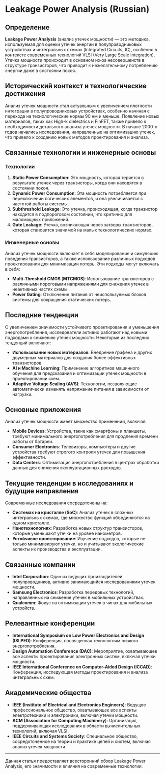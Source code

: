 # Leakage Power Analysis (Russian)

## Определение

**Leakage Power Analysis** (анализ утечек мощности) — это методика, используемая для оценки утечек энергии в полупроводниковых устройствах и интегральных схемах (Integrated Circuits, IC), особенно в контексте современных технологий VLSI (Very Large Scale Integration). Утечка мощности происходит в основном из-за несовершенств в структуре транзисторов, что приводит к нежелательному потреблению энергии даже в состоянии покоя.

## Исторический контекст и технологические достижения

Анализ утечек мощности стал актуальным с увеличением плотности интеграции в полупроводниковых устройствах, особенно начиная с перехода на технологические нормы 90 нм и меньше. Появление новых материалов, таких как High-k dielectrics и FinFET, также привело к необходимости детального анализа утечек мощности. В начале 2000-х годов начались исследования, направленные на оптимизацию утечек, что привело к созданию новых методов проектирования и анализа.

## Связанные технологии и инженерные основы

### Технологии

1. **Static Power Consumption**: Это мощность, которая теряется в результате утечек через транзисторы, когда они находятся в состоянии покоя.
2. **Dynamic Power Consumption**: Эта мощность потребляется при переключении логических элементов, и она увеличивается с частотой работы системы.
3. **Subthreshold Leakage**: Это утечка, происходящая, когда транзистор находится в подпороговом состоянии, что критично для маломощных приложений.
4. **Gate Leakage**: Утечка, возникающая через затворы транзисторов, которая становится значимой на малых технологических нормах.

### Инженерные основы

Анализ утечек мощности включает в себя моделирование и симуляцию поведения транзисторов, а также использование различных подходов проектирования для минимизации потерь. Эти подходы могут включать в себя:

- **Multi-Threshold CMOS (MTCMOS)**: Использование транзисторов с различными пороговыми напряжениями для снижения утечек в неактивных частях схемы.
- **Power Gating**: Отключение питания от неиспользуемых блоков системы для сокращения статических потерь.

## Последние тенденции

С увеличением значимости устойчивого проектирования и уменьшения энергопотребления, исследователи активно работают над новыми подходами к снижению утечек мощности. Некоторые из последних тенденций включают:

- **Использование новых материалов**: Внедрение графена и других двумерных материалов для создания более эффективных транзисторов.
- **AI и Machine Learning**: Применение алгоритмов машинного обучения для предсказания и оптимизации утечек мощности в проектировании схем.
- **Adaptive Voltage Scaling (AVS)**: Технологии, позволяющие автоматически изменять напряжение питания в зависимости от нагрузки.

## Основные приложения

Анализ утечек мощности имеет множество применений, включая:

- **Mobile Devices**: Устройства, такие как смартфоны и планшеты, требуют минимального энергопотребления для продления времени работы от батареи.
- **Consumer Electronics**: Телевизоры, компьютеры и другие устройства требуют строгого контроля утечек для повышения эффективности.
- **Data Centers**: Оптимизация энергопотребления в центрах обработки данных для снижения эксплуатационных расходов.

## Текущие тенденции в исследованиях и будущие направления

Современные исследования сосредоточены на:

- **Системах на кристалле (SoC)**: Анализ утечек в сложных интегральных схемах, где множество функций объединяются на одном кристалле.
- **Нанотехнологиях**: Разработка новых структур транзисторов, которые уменьшают утечки на уровне нанометров.
- **Устойчивое проектирование**: Изучение подходов, которые не только минимизируют утечки, но и учитывают экологические аспекты их производства и эксплуатации.

## Связанные компании

- **Intel Corporation**: Один из ведущих производителей полупроводников, активно занимающийся исследованиями утечек мощности.
- **Samsung Electronics**: Разработка передовых технологий, направленных на снижение утечек в мобильных устройствах.
- **Qualcomm**: Фокус на оптимизации утечек в чипах для мобильных устройств.

## Релевантные конференции

- **International Symposium on Low Power Electronics and Design (ISLPED)**: Конференция, посвященная технологиям низкого энергопотребления.
- **Design Automation Conference (DAC)**: Мероприятие, охватывающее все аспекты проектирования электронных систем, включая утечки мощности.
- **IEEE International Conference on Computer-Aided Design (ICCAD)**: Конференция, исследующая методы проектирования и анализа интегральных схем.

## Академические общества

- **IEEE (Institute of Electrical and Electronics Engineers)**: Ведущее профессиональное общество, охватывающее все аспекты электротехники и электроники, включая утечки мощности.
- **ACM (Association for Computing Machinery)**: Организация, поддерживающая исследования в области вычислительных технологий, включая VLSI.
- **IEEE Circuits and Systems Society**: Специальное общество, сосредоточенное на теории и практике цепей и систем, включая анализ утечек мощности.

---

Данная статья предоставляет всесторонний обзор Leakage Power Analysis, его значимости и влияния на современные технологии.